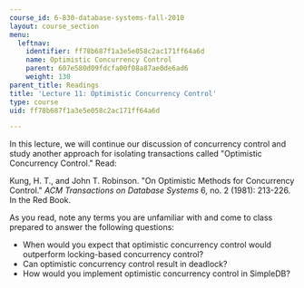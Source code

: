 ```yaml
---
course_id: 6-830-database-systems-fall-2010
layout: course_section
menu:
  leftnav:
    identifier: ff78b687f1a3e5e058c2ac171ff64a6d
    name: Optimistic Concurrency Control
    parent: 607e580d09fdcfa00f08a87ae0de6ad6
    weight: 130
parent_title: Readings
title: 'Lecture 11: Optimistic Concurrency Control'
type: course
uid: ff78b687f1a3e5e058c2ac171ff64a6d

---
```


In this lecture, we will continue our discussion of concurrency control and study another approach for isolating transactions called "Optimistic Concurrency Control." Read:

Kung, H. T., and John T. Robinson. "On Optimistic Methods for Concurrency Control." _ACM Transactions on Database Systems_ 6, no. 2 (1981): 213-226. In the Red Book.

As you read, note any terms you are unfamiliar with and come to class prepared to answer the following questions:

*   When would you expect that optimistic concurrency control would outperform locking-based concurrency control?
*   Can optimistic concurrency control result in deadlock?
*   How would you implement optimistic concurrency control in SimpleDB?